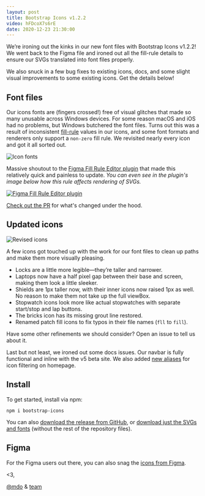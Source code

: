 ```yaml
---
layout: post
title: Bootstrap Icons v1.2.2
video: hFDcoX7s6rE
date: 2020-12-23 21:30:00
---
```


We’re ironing out the kinks in our new font files with Bootstrap Icons v1.2.2! We went back to the Figma file and ironed out all the fill-rule details to ensure our SVGs translated into font files properly.

We also snuck in a few bug fixes to existing icons, docs, and some slight visual improvements to some existing icons. Get the details below!

## Font files

Our icons fonts are (fingers crossed!) free of visual glitches that made so many unusable across Windows devices. For some reason macOS and iOS had no problems, but Windows butchered the font files. Turns out this was a result of inconsistent [fill-rule](https://developer.mozilla.org/en-US/docs/Web/SVG/Attribute/fill-rule) values in our icons, and some font formats and renderers only support a `non-zero` fill rule. We revisited nearly every icon and got it all sorted out.

![Icon fonts](/assets/img/2020/12/icons-font-index.png)

Massive shoutout to the [Figma Fill Rule Editor plugin](https://www.figma.com/community/plugin/771155994770327940) that made this relatively quick and painless to update. _You can even see in the plugin's image below how this rule affects rendering of SVGs._

[![Figma Fill Rule Editor plugin](/assets/img/2020/12/figma-fill-rule-editor.png)](https://www.figma.com/community/plugin/771155994770327940)

[Check out the PR](https://github.com/twbs/icons/pull/552) for what's changed under the hood.

## Updated icons

![Revised icons](/assets/img/2020/12/icons-realigned.png)

A few icons got touched up with the work for our font files to clean up paths and make them more visually pleasing.

- Locks are a little more legible—they’re taller and narrower.
- Laptops now have a half pixel gap between their base and screen, making them look a little sleeker.
- Shields are 1px taller now, with their inner icons now raised 1px as well. No reason to make them not take up the full viewBox.
- Stopwatch icons look more like actual stopwatches with separate start/stop and lap buttons.
- The bricks icon has its missing grout line restored.
- Renamed patch fill icons to fix typos in their file names (`fll` to `fill`).

Have some other refinements we should consider? Open an issue to tell us about it.

Last but not least, we ironed out some docs issues. Our navbar is fully functional and inline with the v5 beta site. We also added [new aliases](https://github.com/twbs/icons/pull/561) for icon filtering on homepage.

## Install

To get started, install via npm:

```shell
npm i bootstrap-icons
```

You can also [download the release from GitHub](https://github.com/twbs/icons/releases/tag/v1.2.2), or [download just the SVGs and fonts](https://github.com/twbs/icons/releases/download/v1.2.2/bootstrap-icons-1.2.2.zip) (without the rest of the repository files).

## Figma

For the Figma users out there, you can also snag the [icons from Figma](https://www.figma.com/file/0fjzjlmwMsHJ0Mgj51j444/Bootstrap-Icons-v1.2.2?node-id=0%3A1).

<3,<br>

[@mdo](https://github.com/mdo) & [team](https://github.com/twbs)
